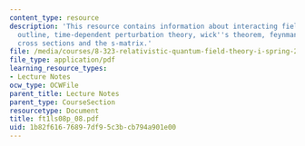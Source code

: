 ```yaml
---
content_type: resource
description: 'This resource contains information about interacting field theories:
  outline, time-dependent perturbation theory, wick''s theorem, feynman diagrams and
  cross sections and the s-matrix.'
file: /media/courses/8-323-relativistic-quantum-field-theory-i-spring-2008/1b82f61676897df95c3bcb794a901e00_ft1ls08p_08.pdf
file_type: application/pdf
learning_resource_types:
- Lecture Notes
ocw_type: OCWFile
parent_title: Lecture Notes
parent_type: CourseSection
resourcetype: Document
title: ft1ls08p_08.pdf
uid: 1b82f616-7689-7df9-5c3b-cb794a901e00
---
```

